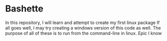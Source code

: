 # Bashette
In this repository, I will learn and attempt to create my first linux package
If all goes well, I may try creating a windows version of this code as well.
The purpose of all of these is to run from the command-line in linux.
Epic I know
